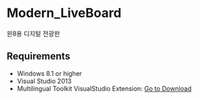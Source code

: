 Modern_LiveBoard
================

윈8용 디지털 전광판

Requirements
------------
 * Windows 8.1 or higher
 * Visual Studio 2013
 * Multilingual Toolkit VisualStudio Extension: [Go to Download](http://visualstudiogallery.msdn.microsoft.com/5e2a913c-709c-44e6-8b90-a552eede1903) 
